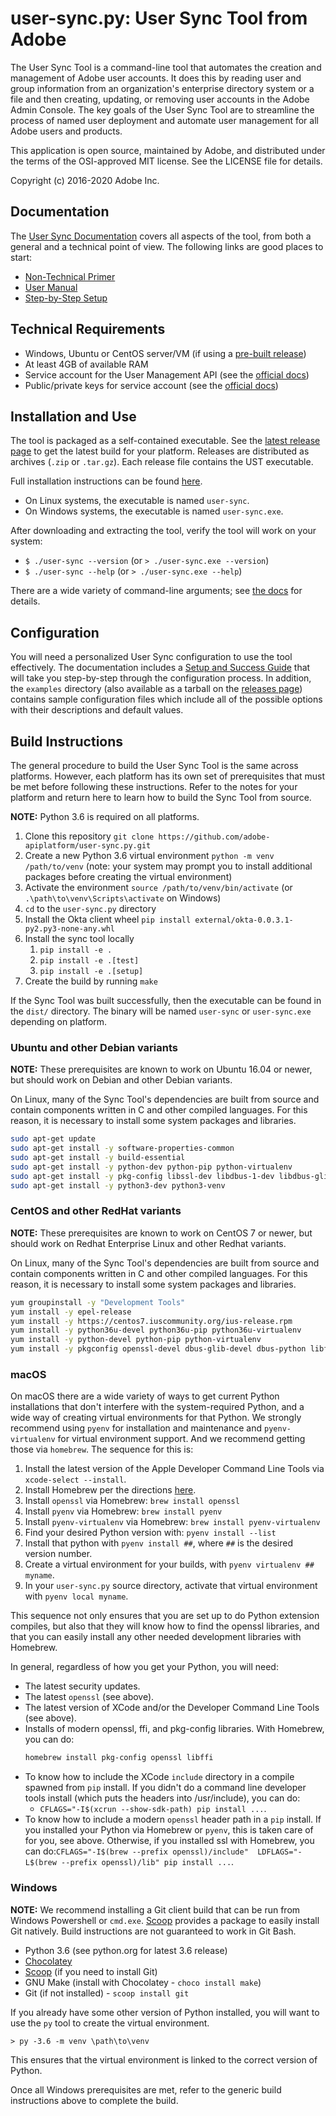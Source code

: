 # user-sync.py: User Sync Tool from Adobe

The User Sync Tool is a command-line tool that automates the creation and management of Adobe user accounts.  It
does this by reading user and group information from an organization's enterprise directory system or a file and 
then creating, updating, or removing user accounts in the Adobe Admin Console. The key goals of the User Sync 
Tool are to streamline the process of named user deployment and automate user management for all Adobe users and products.

This application is open source, maintained by Adobe, and distributed under the terms
of the OSI-approved MIT license.  See the LICENSE file for details.

Copyright (c) 2016-2020 Adobe Inc.

## Documentation

The [User Sync Documentation](https://adobe-apiplatform.github.io/user-sync.py/) covers all aspects of the tool, from both a general and a technical point of view.  The following links are good places to start:

- [Non-Technical Primer](https://spark.adobe.com/page/E3hSsLq3G1iVz/)
- [User Manual](https://adobe-apiplatform.github.io/user-sync.py/en/user-manual/)
- [Step-by-Step Setup](https://adobe-apiplatform.github.io/user-sync.py/en/success-guide/)

## Technical Requirements

* Windows, Ubuntu or CentOS server/VM (if using a [pre-built release](https://github.com/adobe-apiplatform/user-sync.py/releases/latest))
* At least 4GB of available RAM
* Service account for the User Management API (see the [official docs](https://www.adobe.io/authentication/auth-methods.html#!AdobeDocs/adobeio-auth/master/AuthenticationOverview/ServiceAccountIntegration.md))
* Public/private keys for service account (see the [official docs](https://www.adobe.io/authentication/auth-methods.html#!AdobeDocs/adobeio-auth/master/JWT/JWTCertificate.md))

## Installation and Use

The tool is packaged as a self-contained executable.  See the [latest release page](https://github.com/adobe-apiplatform/user-sync.py/releases/latest)
to get the latest build for your platform. Releases are distributed as archives (`.zip` or `.tar.gz`). Each release file
contains the UST executable.

Full installation instructions can be found [here](https://adobe-apiplatform.github.io/user-sync.py/en/success-guide/install_sync.html).

* On Linux systems, the executable is named `user-sync`.
* On Windows systems, the executable is named `user-sync.exe`.

After downloading and extracting the tool, verify the tool will work on your system:

* `$ ./user-sync --version` (or `> ./user-sync.exe --version`) 
* `$ ./user-sync --help` (or `> ./user-sync.exe --help`) 

There are a wide variety of command-line arguments; see
[the docs](https://adobe-apiplatform.github.io/user-sync.py/en/user-manual/command_parameters.html) for details.

## Configuration

You will need a personalized User Sync configuration to use the tool effectively.  The documentation includes a [Setup and Success Guide](https://adobe-apiplatform.github.io/user-sync.py/success-guide/) that will take you step-by-step through the configuration process.  In addition, the `examples` directory (also available as a tarball on the [releases page](https://github.com/adobe-apiplatform/user-sync.py/releases)) contains sample configuration files which include all of the possible options with their descriptions and default values.

## Build Instructions

The general procedure to build the User Sync Tool is the same across platforms. However, each platform has its own set of
prerequisites that must be met before following these instructions. Refer to the notes for your platform and return here
to learn how to build the Sync Tool from source.

**NOTE:** Python 3.6 is required on all platforms.

1. Clone this repository `git clone https://github.com/adobe-apiplatform/user-sync.py.git`
2. Create a new Python 3.6 virtual environment `python -m venv /path/to/venv` (note: your system may prompt you to install
   additional packages before creating the virtual environment)
3. Activate the environment `source /path/to/venv/bin/activate` (or `.\path\to\venv\Scripts\activate` on Windows)
4. `cd` to the `user-sync.py` directory
5. Install the Okta client wheel `pip install external/okta-0.0.3.1-py2.py3-none-any.whl`
6. Install the sync tool locally
    1. `pip install -e .`
    2. `pip install -e .[test]`
    3. `pip install -e .[setup]`
7. Create the build by running `make`

If the Sync Tool was built successfully, then the executable can be found in the `dist/` directory. The binary will be named
`user-sync` or `user-sync.exe` depending on platform.

### Ubuntu and other Debian variants

**NOTE:** These prerequisites are known to work on Ubuntu 16.04 or newer, but should work on Debian and other Debian variants.

On Linux, many of the Sync Tool's dependencies are built from source and contain components written in C and other compiled
languages. For this reason, it is necessary to install some system packages and libraries.

```bash
sudo apt-get update
sudo apt-get install -y software-properties-common
sudo apt-get install -y build-essential
sudo apt-get install -y python-dev python-pip python-virtualenv
sudo apt-get install -y pkg-config libssl-dev libdbus-1-dev libdbus-glib-1-dev python-dbus libffi-dev libkrb5-dev
sudo apt-get install -y python3-dev python3-venv
```

### CentOS and other RedHat variants

**NOTE:** These prerequisites are known to work on CentOS 7 or newer, but should work on Redhat Enterprise Linux and other
Redhat variants.

On Linux, many of the Sync Tool's dependencies are built from source and contain components written in C and other compiled
languages. For this reason, it is necessary to install some system packages and libraries.

```bash
yum groupinstall -y "Development Tools"
yum install -y epel-release
yum install -y https://centos7.iuscommunity.org/ius-release.rpm
yum install -y python36u-devel python36u-pip python36u-virtualenv
yum install -y python-devel python-pip python-virtualenv
yum install -y pkgconfig openssl-devel dbus-glib-devel dbus-python libffi-devel
```

### macOS

On macOS there are a wide variety of ways to get current Python installations that don't interfere with the system-required Python, and a wide way of creating virtual environments for that Python. We strongly recommend using `pyenv` for installation and maintenance and `pyenv-virtualenv` for virtual environment support.  And we recommend getting those via `homebrew`.  The sequence for this is:

1. Install the latest version of the Apple Developer Command Line Tools via `xcode-select --install`.
1. Install Homebrew per the directions [here](http://docs.brew.sh).
1. Install `openssl` via Homebrew: `brew install openssl`
1. Install `pyenv` via Homebrew: `brew install pyenv`
1. Install `pyenv-virtualenv` via Homebrew: `brew install pyenv-virtualenv`
1. Find your desired Python version with: `pyenv install --list`
1. Install that python with `pyenv install ##`, where `##` is the desired version number.
1. Create a virtual environment for your builds, with `pyenv virtualenv ## myname`.
1. In your `user-sync.py` source directory, activate that virtual environment with `pyenv local myname`.

This sequence not only ensures that you are set up to do Python extension compiles, but also that they will know how to find the openssl libraries, and that you can easily install any other needed development libraries with Homebrew.

In general, regardless of how you get your Python, you will need:

* The latest security updates.
* The latest `openssl` (see above).
* The latest version of XCode and/or the Developer Command Line Tools (see above).
* Installs of modern openssl, ffi, and pkg-config libraries.  With Homebrew, you can do:
    ```bash
    homebrew install pkg-config openssl libffi
    ```
* To know how to include the XCode `include` directory in a compile spawned from `pip` install.  If you didn't do a command line developer tools install (which puts the headers into /usr/include), you can do:
    * `CFLAGS="-I$(xcrun --show-sdk-path) pip install ...`.
* To know how to include a modern `openssl` header path in a `pip` install.  If you installed your Python via Homebrew or `pyenv`, this is taken care of for you, see above.  Otherwise, if you installed ssl with Homebrew, you can do:`CFLAGS="-I$(brew --prefix openssl)/include"  LDFLAGS="-L$(brew --prefix openssl)/lib" pip install ...`.

### Windows

**NOTE:** We recommend installing a Git client build that can be run from Windows Powershell or `cmd.exe`. [Scoop](https://scoop.sh)
provides a package to easily install Git natively. Build instructions are not guaranteed to work in Git Bash.

* Python 3.6 (see python.org for latest 3.6 release)
* [Chocolatey](https://chocolatey.org/)
* [Scoop](https://scoop.sh) (if you need to install Git)
* GNU Make (install with Chocolatey - `choco install make`)
* Git (if not installed) - `scoop install git`

If you already have some other version of Python installed, you will want to use the `py` tool to create the virtual environment.

```
> py -3.6 -m venv \path\to\venv
```

This ensures that the virtual environment is linked to the correct version of Python.

Once all Windows prerequisites are met, refer to the generic build instructions above to complete the build.
